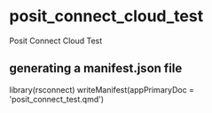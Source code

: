 # posit_connect_cloud_test
Posit Connect Cloud Test


## generating a manifest.json file

library(rsconnect)
writeManifest(appPrimaryDoc = 'posit_connect_test.qmd')
